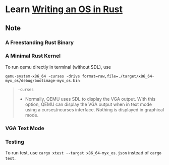 # Learn [Writing an OS in Rust](https://github.com/phil-opp/blog_os)

## Note

### A Freestanding Rust Binary

### A Minimal Rust Kernel

To run qemu directly in terminal (without SDL), use 

```shell
qemu-system-x86_64 -curses -drive format=raw,file=./target/x86_64-myx_os/debug/bootimage-myx_os.bin
```

> `-curses`
> * Normally, QEMU uses SDL to display the VGA output. With this option, QEMU can display the VGA output when in text mode using a curses/ncurses interface. Nothing is displayed in graphical mode.

### VGA Text Mode

### Testing

To run test, use `cargo xtest --target x86_64-myx_os.json` instead of `cargo test`.
